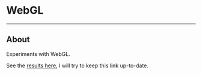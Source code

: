# WebGL

---

## About

Experiments with WebGL.

See the [results here](https://dl.dropboxusercontent.com/u/806030/WebGL/index.html),
I will try to keep this link up-to-date.

